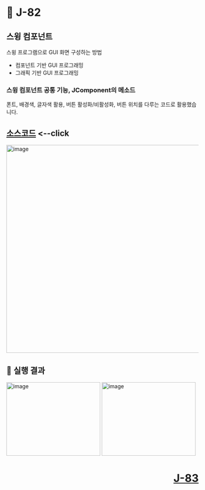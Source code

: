 # 📖 J-82

## 스윙 컴포넌트
<p>
  스윙 프로그램으로 GUI 화면 구성하는 방법
</p>

* 컴포넌트 기반 GUI 프로그래밍
* 그래픽 기반 GUI 프로그래밍

### 스윙 컴포넌트 공통 기능, JComponent의 메소드
<p>
  폰트, 배경색, 글자색 활용, 버튼 활성화/비활성화, 버튼 위치를 다루는 코드로 활용했습니다.
</p>

[소스코드](./JComponentEX.java) <--click
---

<img width="562" height="546" alt="image" src="https://github.com/user-attachments/assets/c4cf93b6-3fbe-4eb4-9946-ea04e56c437a" />

📘 실행 결과
---

<img width="246" height="193" alt="image" src="https://github.com/user-attachments/assets/bba23ee7-fdee-494f-8e1d-08eebfffb0fa" />
<img width="246" height="193" alt="image" src="https://github.com/user-attachments/assets/161c1e0e-d491-4233-ab38-bf50a36c05f6" />


# <p align="right">[J-83](./J_83.md)</p>
